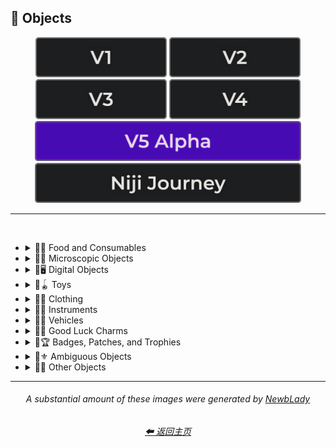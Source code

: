 <h2>🎷 Objects</h2>

<div align="center">

[<img src="/Images/Repo_Parts/Buttons/Version_Buttons/button_version_V1_inactive.webp?raw=true" alt="MidJourney V1" height="64" />](/Pages/MJ_V1/Style_Pages/Sphere/Objects.md)
[<img src="/Images/Repo_Parts/Buttons/Version_Buttons/button_version_V2_inactive.webp?raw=true" alt="MidJourney V2" height="64" />](/Pages/MJ_V2/Style_Pages/Sphere/Objects.md)
[<img src="/Images/Repo_Parts/Buttons/Version_Buttons/button_version_V3_inactive.webp?raw=true" alt="MidJourney V3" height="64" />](/Pages/MJ_V3/Style_Pages/Just_The_Style/Objects.md)
[<img src="/Images/Repo_Parts/Buttons/Version_Buttons/button_version_V4_inactive.webp?raw=true" alt="MidJourney V4" height="64" />](/Pages/MJ_V4/Style_Pages/Just_The_Style/Objects.md)
<br>
[<img src="/Images/Repo_Parts/Buttons/Version_Buttons/button_version_V5_Alpha_active_half.webp?raw=true" alt="MidJourney V5" height="64" />](/Pages/MJ_V5/Style_Pages/Just_The_Style/Objects.md)
[<img src="/Images/Repo_Parts/Buttons/Version_Buttons/button_version_niji_inactive_half.webp?raw=true" alt="Niji Journey" height="64" />](/Pages/Niji_Journey/Style_Pages/Objects.md)


</div>

<hr>
<br>


- <details><summary>🎷🍣 Food and Consumables</summary><p>

  - <details><summary>🍣🥝 Fruits and Vegetables</summary><p><div align="center">

	| Fruit | Vegetable |
	| :-: | :-: |
	| <img src="/Images/MJ_V5/V5_Alpha_1/Midjourney_Styles/Fruit.webp?raw=true" width="256" /> | <img src="/Images/MJ_V5/V5_Alpha_1/Midjourney_Styles/Vegetable.webp?raw=true" width="256" /> |
	
	<br>
	
	| Fig | Mango | Cauliflower |
	| :-: | :-: | :-: |
	| <img src="/Images/MJ_V5/V5_Alpha_1/Midjourney_Styles/Fig.webp?raw=true" width="256" /> | <img src="/Images/MJ_V5/V5_Alpha_1/Midjourney_Styles/Mango.webp?raw=true" width="256" /> | <img src="/Images/MJ_V5/V5_Alpha_1/Midjourney_Styles/Cauliflower.webp?raw=true" width="256" /> |

	</div></p></details>


  - <details><summary>🍣🥩 Meats, Cheeses, and Eggs</summary><p><div align="center">

	| Beef | Wagyu | Tallow |
	| :-: | :-: | :-: |
	| <img src="/Images/MJ_V5/V5_Alpha_1/Midjourney_Styles/Beef.webp?raw=true" width="256" /> | <img src="/Images/MJ_V5/V5_Alpha_1/Midjourney_Styles/Wagyu.webp?raw=true" width="256" /> | <img src="/Images/MJ_V5/V5_Alpha_1/Midjourney_Styles/Tallow.webp?raw=true" width="256" /> |
	
	<br>
	
	| Pork | Bacon |
	| :-: | :-: |
	| <img src="/Images/MJ_V5/V5_Alpha_1/Midjourney_Styles/Pork.webp?raw=true" width="256" /> | <img src="/Images/MJ_V5/V5_Alpha_1/Midjourney_Styles/Bacon.webp?raw=true" width="256" /> |

	<br>

	| Cheese |
	| :-: |
	| <img src="/Images/MJ_V5/V5_Alpha_1/Midjourney_Styles/Cheese.webp?raw=true" width="256" /> |

	<br>
	
	| Egg | Egg Yolk |
	| :-: | :-: |
	| <img src="/Images/MJ_V5/V5_Alpha_1/Midjourney_Styles/Egg.webp?raw=true" width="256" /> | <img src="/Images/MJ_V5/V5_Alpha_1/Midjourney_Styles/Egg_Yolk.webp?raw=true" width="256" /> |

	</div></p></details>


  - <details><summary>🍣🍞 Bread</summary><p><div align="center">

	| Bread | Made of Bread | Pretzel |
	| :-: | :-: | :-: |
	| <img src="/Images/MJ_V5/V5_Alpha_1/Midjourney_Styles/Bread.webp?raw=true" width="256" /> | <img src="/Images/MJ_V5/V5_Alpha_1/Midjourney_Styles/Made_of_Bread.webp?raw=true" width="256" /> | <img src="/Images/MJ_V5/V5_Alpha_1/Midjourney_Styles/Pretzel.webp?raw=true" width="256" /> |

	<br>
	
	| Shortcrust-Pastry | Flaky-Pastry | Puff-Pastry |
	| :-: | :-: | :-: |
	| <img src="/Images/MJ_V5/V5_Alpha_1/Midjourney_Styles/Shortcrust-Pastry.webp?raw=true" width="256" /> | <img src="/Images/MJ_V5/V5_Alpha_1/Midjourney_Styles/Flaky-Pastry.webp?raw=true" width="256" /> | <img src="/Images/MJ_V5/V5_Alpha_1/Midjourney_Styles/Puff-Pastry.webp?raw=true" width="256" /> |

	<br>

	| Choux-Pastry | Phyllo |
	| :-: | :-: |
	| <img src="/Images/MJ_V5/V5_Alpha_1/Midjourney_Styles/Choux-Pastry.webp?raw=true" width="256" /> | <img src="/Images/MJ_V5/V5_Alpha_1/Midjourney_Styles/Phyllo.webp?raw=true" width="256" /> |

	</div></p></details>


  - <details><summary>🍣🥜 Nuts and Beans</summary><p><div align="center">

	| Beans |
	| :-: |
	| <img src="/Images/MJ_V5/V5_Alpha_1/Midjourney_Styles/Beans.webp?raw=true" width="256" /> |

	<br>

	| Peanut |
	| :-: |
	| <img src="/Images/MJ_V5/V5_Alpha_1/Midjourney_Styles/Peanut.webp?raw=true" width="256" /> |

	<br>
	
	| Coconut |
	| :-: |
	| <img src="/Images/MJ_V5/V5_Alpha_1/Midjourney_Styles/Coconut.webp?raw=true" width="256" /> |

	</div></p></details>


  - <details><summary>🍣🍲 Dishes and Meals</summary><p><div align="center">

	| Pizza | Hotdog |
	| :-: | :-: |
	| <img src="/Images/MJ_V5/V5_Alpha_1/Midjourney_Styles/Pizza.webp?raw=true" width="256" /> | <img src="/Images/MJ_V5/V5_Alpha_1/Midjourney_Styles/Hotdog.webp?raw=true" width="256" /> |
	
	<br>
	
	| Pasta | Spaghetti | Fettuccine |
	| :-: | :-: | :-: |
	| <img src="/Images/MJ_V5/V5_Alpha_1/Midjourney_Styles/Pasta.webp?raw=true" width="256" /> | <img src="/Images/MJ_V5/V5_Alpha_1/Midjourney_Styles/Spaghetti.webp?raw=true" width="256" /> | <img src="/Images/MJ_V5/V5_Alpha_1/Midjourney_Styles/Fettuccine.webp?raw=true" width="256" /> |

	<br>

	| Gnocchi |
	| :-: |
	| <img src="/Images/MJ_V5/V5_Alpha_1/Midjourney_Styles/Gnocchi.webp?raw=true" width="256" /> |

	<br>

	| Macaroni and Cheese |
	| :-: |
	| <img src="/Images/MJ_V5/V5_Alpha_1/Midjourney_Styles/Macaroni_and_Cheese.webp?raw=true" width="256" /> |

	</div></p></details>


  - <details><summary>🍣🥫 Sauces, Spreads, and Oils</summary><p><div align="center">
		
	| Vegetable Oil | Olive Oil |
	| :-: | :-: |
	| <img src="/Images/MJ_V5/V5_Alpha_1/Midjourney_Styles/Vegetable_Oil.webp?raw=true" width="256" /> | <img src="/Images/MJ_V5/V5_Alpha_1/Midjourney_Styles/Olive_Oil.webp?raw=true" width="256" /> |

	<br>

	| Butter | Margarine |
	| :-: | :-: |
	| <img src="/Images/MJ_V5/V5_Alpha_1/Midjourney_Styles/Butter.webp?raw=true" width="256" /> | <img src="/Images/MJ_V5/V5_Alpha_1/Midjourney_Styles/Margarine.webp?raw=true" width="256" /> |

	<br>

	| Peanut Butter | Jelly |
	| :-: | :-: |
	| <img src="/Images/MJ_V5/V5_Alpha_1/Midjourney_Styles/Peanut_Butter.webp?raw=true" width="256" /> | <img src="/Images/MJ_V5/V5_Alpha_1/Midjourney_Styles/Jelly.webp?raw=true" width="256" /> |

	<br>
	
	| Alfredo |
	| :-: |
	| <img src="/Images/MJ_V5/V5_Alpha_1/Midjourney_Styles/Alfredo.webp?raw=true" width="256" /> |	
	
	<br>
	
	| Sour Cream | Sauce | Pasta Sauce |
	| :-: | :-: | :-: |
	| <img src="/Images/MJ_V5/V5_Alpha_1/Midjourney_Styles/Sour_Cream.webp?raw=true" width="256" /> | <img src="/Images/MJ_V5/V5_Alpha_1/Midjourney_Styles/Sauce.webp?raw=true" width="256" /> | <img src="/Images/MJ_V5/V5_Alpha_1/Midjourney_Styles/Pasta_Sauce.webp?raw=true" width="256" /> |

	<br>
	
	| Ketchup | Mustard |
	| :-: | :-: |
	| <img src="/Images/MJ_V5/V5_Alpha_1/Midjourney_Styles/Ketchup.webp?raw=true" width="256" /> | <img src="/Images/MJ_V5/V5_Alpha_1/Midjourney_Styles/Mustard.webp?raw=true" width="256" /> |

	<br>

	| Mayonnaise | Mayo |
	| :-: | :-: |
	| <img src="/Images/MJ_V5/V5_Alpha_1/Midjourney_Styles/Mayonnaise.webp?raw=true" width="256" /> | <img src="/Images/MJ_V5/V5_Alpha_1/Midjourney_Styles/Mayo.webp?raw=true" width="256" /> |
		
	</div></p></details>


  - <details><summary>🍣🌿 Herbs and Spices</summary><p><div align="center">

	| Cinnamon |
	| :-: |
	| <img src="/Images/MJ_V5/V5_Alpha_1/Midjourney_Styles/Cinnamon.webp?raw=true" width="256" /> |

	</div></p></details>


  - <details><summary>🍣🍭 Candy and Sweets</summary><p><div align="center">

	| Cake | Wedding Cake | Cake Decorating |
	| :-: | :-: | :-: |
	| <img src="/Images/MJ_V5/V5_Alpha_1/Midjourney_Styles/Cake.webp?raw=true" width="256" /> | <img src="/Images/MJ_V5/V5_Alpha_1/Midjourney_Styles/Wedding_Cake.webp?raw=true" width="256" /> | <img src="/Images/MJ_V5/V5_Alpha_1/Midjourney_Styles/Cake_Decorating.webp?raw=true" width="256" /> |
	
	<br>
	
	| Brownies |
	| :-: |
	| <img src="/Images/MJ_V5/V5_Alpha_1/Midjourney_Styles/Brownies.webp?raw=true" width="256" /> |

	<br>
	
	| Churros | Syrup | Maple Syrup |
	| :-: | :-: | :-: |
	| <img src="/Images/MJ_V5/V5_Alpha_1/Midjourney_Styles/Churros.webp?raw=true" width="256" /> | <img src="/Images/MJ_V5/V5_Alpha_1/Midjourney_Styles/Syrup.webp?raw=true" width="256" /> | <img src="/Images/MJ_V5/V5_Alpha_1/Midjourney_Styles/Maple_Syrup.webp?raw=true" width="256" /> |
	
	<br>
	
	| Cream | Whipped Cream | Ice Cream |
	| :-: | :-: | :-: |
	| <img src="/Images/MJ_V5/V5_Alpha_1/Midjourney_Styles/Cream.webp?raw=true" width="256" /> | <img src="/Images/MJ_V5/V5_Alpha_1/Midjourney_Styles/Whipped_Cream.webp?raw=true" width="256" /> | <img src="/Images/MJ_V5/V5_Alpha_1/Midjourney_Styles/Ice_Cream.webp?raw=true" width="256" /> |
	
	<br>
	
	| Candy | Lollipop | Taffy |
	| :-: | :-: | :-: |
	| <img src="/Images/MJ_V5/V5_Alpha_1/Midjourney_Styles/Candy.webp?raw=true" width="256" /> | <img src="/Images/MJ_V5/V5_Alpha_1/Midjourney_Styles/Lollipop.webp?raw=true" width="256" /> | <img src="/Images/MJ_V5/V5_Alpha_1/Midjourney_Styles/Taffy.webp?raw=true" width="256" /> |
	
	<br>
	
	| Cotton-Candy | Candy-Floss |
	| :-: | :-: |
	| <img src="/Images/MJ_V5/V5_Alpha_1/Midjourney_Styles/Cotton-Candy.webp?raw=true" width="256" /> | <img src="/Images/MJ_V5/V5_Alpha_1/Midjourney_Styles/Candy-Floss.webp?raw=true" width="256" /> |
	
	<br>
	
	| Gummy Candy | Gummies |
	| :-: | :-: |
	| <img src="/Images/MJ_V5/V5_Alpha_1/Midjourney_Styles/Gummy_Candy.webp?raw=true" width="256" /> | <img src="/Images/MJ_V5/V5_Alpha_1/Midjourney_Styles/Gummies.webp?raw=true" width="256" /> |

	<br>

	| Chocolate | Caramel |
	| :-: | :-: |
	| <img src="/Images/MJ_V5/V5_Alpha_1/Midjourney_Styles/Chocolate.webp?raw=true" width="256" /> | <img src="/Images/MJ_V5/V5_Alpha_1/Midjourney_Styles/Caramel.webp?raw=true" width="256" /> |
	
	<br>

	| Marzipan | Gum Paste | Modeling Chocolate |
	| :-: | :-: | :-: |
	| <img src="/Images/MJ_V5/V5_Alpha_1/Midjourney_Styles/Marzipan.webp?raw=true" width="256" /> | <img src="/Images/MJ_V5/V5_Alpha_1/Midjourney_Styles/Gum_Paste.webp?raw=true" width="256" /> | <img src="/Images/MJ_V5/V5_Alpha_1/Midjourney_Styles/Modeling_Chocolate.webp?raw=true" width="256" /> |

	<br>

	| Sprinkles | Nonpareils |
	| :-: | :-: |
	| <img src="/Images/MJ_V5/V5_Alpha_1/Midjourney_Styles/Sprinkles.webp?raw=true" width="256" /> | <img src="/Images/MJ_V5/V5_Alpha_1/Midjourney_Styles/Nonpareils.webp?raw=true" width="256" /> |

	<br>

	| Fondant Icing | Royal Icing |
	| :-: | :-: |
	| <img src="/Images/MJ_V5/V5_Alpha_1/Midjourney_Styles/Fondant_Icing.webp?raw=true" width="256" /> | <img src="/Images/MJ_V5/V5_Alpha_1/Midjourney_Styles/Royal_Icing.webp?raw=true" width="256" /> |

	<br>
	
	| Honeycomb | Creme Brule |
	| :-: | :-: |
	| <img src="/Images/MJ_V5/V5_Alpha_1/Midjourney_Styles/Honeycomb.webp?raw=true" width="256" /> | <img src="/Images/MJ_V5/V5_Alpha_1/Midjourney_Styles/Creme_Brule.webp?raw=true" width="256" /> |
	
	<br>
	
	| Eclair | Cannoli | Fruit-Tart |
	| :-: | :-: | :-: |
	| <img src="/Images/MJ_V5/V5_Alpha_1/Midjourney_Styles/Eclair.webp?raw=true" width="256" /> | <img src="/Images/MJ_V5/V5_Alpha_1/Midjourney_Styles/Cannoli.webp?raw=true" width="256" /> | <img src="/Images/MJ_V5/V5_Alpha_1/Midjourney_Styles/Fruit-Tart.webp?raw=true" width="256" /> |

	<br>

	| Gumdrop | Gum |
	| :-: | :-: |
	| <img src="/Images/MJ_V5/V5_Alpha_1/Midjourney_Styles/Gumdrop.webp?raw=true" width="256" /> | <img src="/Images/MJ_V5/V5_Alpha_1/Midjourney_Styles/Gum.webp?raw=true" width="256" /> |

	<br>
	
	| Dessertwave |
	| :-: |
	| <img src="/Images/MJ_V5/V5_Alpha_1/Midjourney_Styles/Dessertwave.webp?raw=true" width="256" /> |

	</div></p></details>


  - <details><summary>🍣🍺 Beverages</summary><p><div align="center">

	| Soda | Coffee | Tea |
	| :-: | :-: | :-: |
	| <img src="/Images/MJ_V5/V5_Alpha_1/Midjourney_Styles/Soda.webp?raw=true" width="256" /> | <img src="/Images/MJ_V5/V5_Alpha_1/Midjourney_Styles/Coffee.webp?raw=true" width="256" /> | <img src="/Images/MJ_V5/V5_Alpha_1/Midjourney_Styles/Tea.webp?raw=true" width="256" /> |

	<br>
	
	| Wine | White-Wine | Red-Wine |
	| :-: | :-: | :-: |
	| <img src="/Images/MJ_V5/V5_Alpha_1/Midjourney_Styles/Wine.webp?raw=true" width="256" /> | <img src="/Images/MJ_V5/V5_Alpha_1/Midjourney_Styles/White-Wine.webp?raw=true" width="256" /> | <img src="/Images/MJ_V5/V5_Alpha_1/Midjourney_Styles/Red-Wine.webp?raw=true" width="256" /> |
	
	<br>
	
	| Champagne |
	| :-: |
	| <img src="/Images/MJ_V5/V5_Alpha_1/Midjourney_Styles/Champagne.webp?raw=true" width="256" /> |

	<br>
	
	| Corona | Corona-Phenomenon |
	| :-: | :-: |
	| <img src="/Images/MJ_V5/V5_Alpha_1/Midjourney_Styles/Corona.webp?raw=true" width="256" /> | <img src="/Images/MJ_V5/V5_Alpha_1/Midjourney_Styles/Corona-Phenomenon.webp?raw=true" width="256" /> |

	</div></p></details>


  - <details><summary>🍣 Other Food and Consumables</summary><p><div align="center">

	| Food |
	| :-: |
	| <img src="/Images/MJ_V5/V5_Alpha_1/Midjourney_Styles/Food.webp?raw=true" width="256" /> |

	<br>

	| Macaroni |
	| :-: |
	| <img src="/Images/MJ_V5/V5_Alpha_1/Midjourney_Styles/Macaroni.webp?raw=true" width="256" /> |

	<br>

	| Gelatin | Agar |
	| :-: | :-: |
	| <img src="/Images/MJ_V5/V5_Alpha_1/Midjourney_Styles/Gelatin.webp?raw=true" width="256" /> | <img src="/Images/MJ_V5/V5_Alpha_1/Midjourney_Styles/Agar.webp?raw=true" width="256" /> |

	<br>
	
	| Edible Ink | Food Coloring | Food Dye |
	| :-: | :-: | :-: |
	| <img src="/Images/MJ_V5/V5_Alpha_1/Midjourney_Styles/Edible_Ink.webp?raw=true" width="256" /> | <img src="/Images/MJ_V5/V5_Alpha_1/Midjourney_Styles/Food_Coloring.webp?raw=true" width="256" /> | <img src="/Images/MJ_V5/V5_Alpha_1/Midjourney_Styles/Food_Dye.webp?raw=true" width="256" /> |

	<br>
	
	| Deep-Fried | Molecular Gastronomy |
	| :-: | :-: |
	| <img src="/Images/MJ_V5/V5_Alpha_1/Midjourney_Styles/Deep-Fried.webp?raw=true" width="256" /> | <img src="/Images/MJ_V5/V5_Alpha_1/Midjourney_Styles/Molecular_Gastronomy.webp?raw=true" width="256" /> |

	<br>
	
	| Tincture |
	| :-: |
	| <img src="/Images/MJ_V5/V5_Alpha_1/Midjourney_Styles/Tincture.webp?raw=true" width="256" /> |
	
	<br>

	| Toothpaste |
	| :-: |
	| <img src="/Images/MJ_V5/V5_Alpha_1/Midjourney_Styles/Toothpaste.webp?raw=true" width="256" /> |

	</div></p></details>

  </p></details>


- <details><summary>🎷🦠 Microscopic Objects</summary><p><div align="center">

    | Atom | Fullerene | Nanoparticle |
    | :-: | :-: | :-: |
    | <img src="/Images/MJ_V5/V5_Alpha_1/Midjourney_Styles/Atom.webp?raw=true" width="256" /> | <img src="/Images/MJ_V5/V5_Alpha_1/Midjourney_Styles/Fullerene.webp?raw=true" width="256" /> | <img src="/Images/MJ_V5/V5_Alpha_1/Midjourney_Styles/Nanoparticle.webp?raw=true" width="256" /> |

    <br>

	| Cells | Cellular |
	| :-: | :-: |
	| <img src="/Images/MJ_V5/V5_Alpha_1/Midjourney_Styles/Cells.webp?raw=true" width="256" /> | <img src="/Images/MJ_V5/V5_Alpha_1/Midjourney_Styles/Cellular.webp?raw=true" width="256" /> |

	<br>
	
	| Mitochondria | Mitosis |
	| :-: | :-: |
	| <img src="/Images/MJ_V5/V5_Alpha_1/Midjourney_Styles/Mitochondria.webp?raw=true" width="256" /> | <img src="/Images/MJ_V5/V5_Alpha_1/Midjourney_Styles/Mitosis.webp?raw=true" width="256" /> |

	<br>

    | DNA | Bacteria | Enzyme |
    | :-: | :-: | :-: |
    | <img src="/Images/MJ_V5/V5_Alpha_1/Midjourney_Styles/DNA.webp?raw=true" width="256" /> | <img src="/Images/MJ_V5/V5_Alpha_1/Midjourney_Styles/Bacteria.webp?raw=true" width="256" /> | <img src="/Images/MJ_V5/V5_Alpha_1/Midjourney_Styles/Enzyme.webp?raw=true" width="256" /> |

  </div></p></details>


- <details><summary>🎷🖥 Digital Objects</summary><p><div align="center">

	| Computer | Display |
	| :-: | :-: |
	| <img src="/Images/MJ_V5/V5_Alpha_1/Midjourney_Styles/Computer.webp?raw=true" width="256" /> | <img src="/Images/MJ_V5/V5_Alpha_1/Midjourney_Styles/Display.webp?raw=true" width="256" /> |

	<br>
	
	| Camera | Lens | Film |
	| :-: | :-: | :-: |
	| <img src="/Images/MJ_V5/V5_Alpha_1/Midjourney_Styles/Camera.webp?raw=true" width="256" /> | <img src="/Images/MJ_V5/V5_Alpha_1/Midjourney_Styles/Lens.webp?raw=true" width="256" /> | <img src="/Images/MJ_V5/V5_Alpha_1/Midjourney_Styles/Film.webp?raw=true" width="256" /> |
	
	<br>

	| Vinyl Record | CD |
	| :-: | :-: |
	| <img src="/Images/MJ_V5/V5_Alpha_1/Midjourney_Styles/Vinyl_Record.webp?raw=true" width="256" /> | <img src="/Images/MJ_V5/V5_Alpha_1/Midjourney_Styles/CD.webp?raw=true" width="256" /> |

	<br>

	| DVD | Blu-Ray Disc |
	| :-: | :-: |
	| <img src="/Images/MJ_V5/V5_Alpha_1/Midjourney_Styles/DVD.webp?raw=true" width="256" /> | <img src="/Images/MJ_V5/V5_Alpha_1/Midjourney_Styles/Blu-Ray_Disc.webp?raw=true" width="256" /> |

	<br>

	| Videocasette |
	| :-: |
	| <img src="/Images/MJ_V5/V5_Alpha_1/Midjourney_Styles/Videocasette.webp?raw=true" width="256" /> |

	<br>

	| Capacitance Electronic Disc | LaserDisc | Holographic Versatile Disc |
	| :-: | :-: | :-: |
	| <img src="/Images/MJ_V5/V5_Alpha_1/Midjourney_Styles/Capacitance_Electronic_Disc.webp?raw=true" width="256" /> | <img src="/Images/MJ_V5/V5_Alpha_1/Midjourney_Styles/LaserDisc.webp?raw=true" width="256" /> | <img src="/Images/MJ_V5/V5_Alpha_1/Midjourney_Styles/Holographic_Versatile_Disc.webp?raw=true" width="256" /> |

	<br>
	
	| Transistor | Diode |
	| :-: | :-: |
	| <img src="/Images/MJ_V5/V5_Alpha_1/Midjourney_Styles/Transistor.webp?raw=true" width="256" /> | <img src="/Images/MJ_V5/V5_Alpha_1/Midjourney_Styles/Diode.webp?raw=true" width="256" /> |

	<br>
	
	| Wires | Cables |
	| :-: | :-: |
	| <img src="/Images/MJ_V5/V5_Alpha_1/Midjourney_Styles/Wires.webp?raw=true" width="256" /> | <img src="/Images/MJ_V5/V5_Alpha_1/Midjourney_Styles/Cables.webp?raw=true" width="256" /> |

	<br>

	| Flux Capacitor |
	| :-: |
	| <img src="/Images/MJ_V5/V5_Alpha_1/Midjourney_Styles/Flux_Capacitor.webp?raw=true" width="256" /> |

	<br>
	
	| Clock | Analog-Clock | Digital-Clock |
	| :-: | :-: | :-: |
	| <img src="/Images/MJ_V5/V5_Alpha_1/Midjourney_Styles/Clock.webp?raw=true" width="256" /> | <img src="/Images/MJ_V5/V5_Alpha_1/Midjourney_Styles/Analog-Clock.webp?raw=true" width="256" /> | <img src="/Images/MJ_V5/V5_Alpha_1/Midjourney_Styles/Digital-Clock.webp?raw=true" width="256" /> |
	
	<br>
	
	| Wristwatch |
	| :-: |
	| <img src="/Images/MJ_V5/V5_Alpha_1/Midjourney_Styles/Wristwatch.webp?raw=true" width="256" /> |

  </div></p></details>


- <details><summary>🎷🪀 Toys</summary><p><div align="center">

	| Toy |
	| :-: |
	| <img src="/Images/MJ_V5/V5_Alpha_1/Midjourney_Styles/Toy.webp?raw=true" width="256" /> |

    <br>

    | Pinwheel | Slinky | Newtons-Cradle |
    | :-: | :-: | :-: |
    | <img src="/Images/MJ_V5/V5_Alpha_1/Midjourney_Styles/Pinwheel.webp?raw=true" width="256" /> | <img src="/Images/MJ_V5/V5_Alpha_1/Midjourney_Styles/Slinky.webp?raw=true" width="256" /> | <img src="/Images/MJ_V5/V5_Alpha_1/Midjourney_Styles/Newtons-Cradle.webp?raw=true" width="256" /> |

    <br>

	| Jigsaw | Puzzle | Tangram |
	| :-: | :-: | :-: |
	| <img src="/Images/MJ_V5/V5_Alpha_1/Midjourney_Styles/Jigsaw.webp?raw=true" width="256" /> | <img src="/Images/MJ_V5/V5_Alpha_1/Midjourney_Styles/Puzzle.webp?raw=true" width="256" /> | <img src="/Images/MJ_V5/V5_Alpha_1/Midjourney_Styles/Tangram.webp?raw=true" width="256" /> |

	<br>

	| Maze |
	| :-: |
	| <img src="/Images/MJ_V5/V5_Alpha_1/Midjourney_Styles/Maze.webp?raw=true" width="256" /> |
	
	<br>
	
    | Stress Ball | Koosh Ball | Koosh |
    | :-: | :-: | :-: |
    | <img src="/Images/MJ_V5/V5_Alpha_1/Midjourney_Styles/Stress_Ball.webp?raw=true" width="256" /> | <img src="/Images/MJ_V5/V5_Alpha_1/Midjourney_Styles/Koosh_Ball.webp?raw=true" width="256" /> | <img src="/Images/MJ_V5/V5_Alpha_1/Midjourney_Styles/Koosh.webp?raw=true" width="256" /> |

    <br>

    | Beach-Ball | Ball Pit | Zorb |
    | :-: | :-: | :-: |
    | <img src="/Images/MJ_V5/V5_Alpha_1/Midjourney_Styles/Beach-Ball.webp?raw=true" width="256" /> | <img src="/Images/MJ_V5/V5_Alpha_1/Midjourney_Styles/Ball_Pit.webp?raw=true" width="256" /> | <img src="/Images/MJ_V5/V5_Alpha_1/Midjourney_Styles/Zorb.webp?raw=true" width="256" /> |

    <br>

    | Rubik's Cube | Kinetic-Sand |
    | :-: | :-: |
    | <img src="/Images/MJ_V5/V5_Alpha_1/Midjourney_Styles/Rubiks_Cube.webp?raw=true" width="256" /> | <img src="/Images/MJ_V5/V5_Alpha_1/Midjourney_Styles/Kinetic-Sand.webp?raw=true" width="256" /> |

	<br>
	
	| Cards | Dominoes | Marbles |
	| :-: | :-: | :-: |
	| <img src="/Images/MJ_V5/V5_Alpha_1/Midjourney_Styles/Cards.webp?raw=true" width="256" /> | <img src="/Images/MJ_V5/V5_Alpha_1/Midjourney_Styles/Dominoes.webp?raw=true" width="256" /> | <img src="/Images/MJ_V5/V5_Alpha_1/Midjourney_Styles/Marbles.webp?raw=true" width="256" /> |
	
	<br>
	
	| Chess | Pogs |
	| :-: | :-: |
	| <img src="/Images/MJ_V5/V5_Alpha_1/Midjourney_Styles/Chess.webp?raw=true" width="256" /> | <img src="/Images/MJ_V5/V5_Alpha_1/Midjourney_Styles/Pogs.webp?raw=true" width="256" /> |

	<br>
	
	| Lego | Lego-Mindstorms | Lego-Mindstorms-NXT |
	| :-: | :-: | :-: |
	| <img src="/Images/MJ_V5/V5_Alpha_1/Midjourney_Styles/Lego.webp?raw=true" width="256" /> | <img src="/Images/MJ_V5/V5_Alpha_1/Midjourney_Styles/Lego-Mindstorms.webp?raw=true" width="256" /> | <img src="/Images/MJ_V5/V5_Alpha_1/Midjourney_Styles/Lego-Mindstorms-NXT.webp?raw=true" width="256" /> |
	
	<br>
	
	| Lincoln-Logs | Megablocks |
	| :-: | :-: |
	| <img src="/Images/MJ_V5/V5_Alpha_1/Midjourney_Styles/Lincoln-Logs.webp?raw=true" width="256" /> | <img src="/Images/MJ_V5/V5_Alpha_1/Midjourney_Styles/Megablocks.webp?raw=true" width="256" /> |
	
	<br>
	
	| Etch-A-Sketch | Lite-Brite |
	| :-: | :-: |
	| <img src="/Images/MJ_V5/V5_Alpha_1/Midjourney_Styles/Etch-a-Sketch.webp?raw=true" width="256" /> | <img src="/Images/MJ_V5/V5_Alpha_1/Midjourney_Styles/Lite-Brite.webp?raw=true" width="256" /> |

  </div></p></details>


- <details><summary>🎷👚 Clothing</summary><p><div align="center">

	| Uniform | Outfit | Wearable |
	| :-: | :-: | :-: |
	| <img src="/Images/MJ_V5/V5_Alpha_1/Midjourney_Styles/Uniform.webp?raw=true" width="256" /> | <img src="/Images/MJ_V5/V5_Alpha_1/Midjourney_Styles/Outfit.webp?raw=true" width="256" /> | <img src="/Images/MJ_V5/V5_Alpha_1/Midjourney_Styles/Wearable.webp?raw=true" width="256" /> |

	<br>

    | Jeans |
    | :-: |
    | <img src="/Images/MJ_V5/V5_Alpha_1/Midjourney_Styles/Jeans.webp?raw=true" width="256" /> |

	<br>
	
	| Tuxedo | Polo | Fedora |
	| :-: | :-: | :-: |
	| <img src="/Images/MJ_V5/V5_Alpha_1/Midjourney_Styles/Tuxedo.webp?raw=true" width="256" /> | <img src="/Images/MJ_V5/V5_Alpha_1/Midjourney_Styles/Polo.webp?raw=true" width="256" /> | <img src="/Images/MJ_V5/V5_Alpha_1/Midjourney_Styles/Fedora.webp?raw=true" width="256" /> |

	<br>

	| Dress | Dressed |
	| :-: | :-: |
	| <img src="/Images/MJ_V5/V5_Alpha_1/Midjourney_Styles/Dress.webp?raw=true" width="256" /> | <img src="/Images/MJ_V5/V5_Alpha_1/Midjourney_Styles/Dressed.webp?raw=true" width="256" /> |

	<br>

	| Shoe | Shoes | Hat |
	| :-: | :-: | :-: |
	| <img src="/Images/MJ_V5/V5_Alpha_1/Midjourney_Styles/Shoe.webp?raw=true" width="256" /> | <img src="/Images/MJ_V5/V5_Alpha_1/Midjourney_Styles/Shoes.webp?raw=true" width="256" /> | <img src="/Images/MJ_V5/V5_Alpha_1/Midjourney_Styles/Hat.webp?raw=true" width="256" /> |
	
	<br>

	| Glasses | Wearing Glasses |
	| :-: | :-: |
	| <img src="/Images/MJ_V5/V5_Alpha_1/Midjourney_Styles/Glasses.webp?raw=true" width="256" /> | <img src="/Images/MJ_V5/V5_Alpha_1/Midjourney_Styles/Wearing_Glasses.webp?raw=true" width="256" /> |

	<br>

	| Sunglasses | Wearing Sunglasses |
	| :-: | :-: |
	| <img src="/Images/MJ_V5/V5_Alpha_1/Midjourney_Styles/Sunglasses.webp?raw=true" width="256" /> | <img src="/Images/MJ_V5/V5_Alpha_1/Midjourney_Styles/Wearing_Sunglasses.webp?raw=true" width="256" /> |

	<br>
	
	| Necktie | Bow Tie | Bowtie |
	| :-: | :-: | :-: |
	| <img src="/Images/MJ_V5/V5_Alpha_1/Midjourney_Styles/Necktie.webp?raw=true" width="256" /> | <img src="/Images/MJ_V5/V5_Alpha_1/Midjourney_Styles/Bow_Tie.webp?raw=true" width="256" /> | <img src="/Images/MJ_V5/V5_Alpha_1/Midjourney_Styles/Bowtie.webp?raw=true" width="256" /> |

	<br>

	| Jumpsuit |
	| :-: |
	| <img src="/Images/MJ_V5/V5_Alpha_1/Midjourney_Styles/Jumpsuit.webp?raw=true" width="256" /> |

  </div></p></details>


- <details><summary>🎷🎺 Instruments</summary><p><div align="center">

	| Instrument |
	| :-: |
	| <img src="/Images/MJ_V5/V5_Alpha_1/Midjourney_Styles/Instrument.webp?raw=true" width="256" /> |
	
	<br>

	| Piano | Accordion | Saxophone |
	| :-: | :-: | :-: |
	| <img src="/Images/MJ_V5/V5_Alpha_1/Midjourney_Styles/Piano.webp?raw=true" width="256" /> | <img src="/Images/MJ_V5/V5_Alpha_1/Midjourney_Styles/Accordion.webp?raw=true" width="256" /> | <img src="/Images/MJ_V5/V5_Alpha_1/Midjourney_Styles/Saxophone.webp?raw=true" width="256" /> |

  </div></p></details>


- <details><summary>🎷🚗 Vehicles</summary><p><div align="center">

	| Car | Airplane | Rocket Ship |
	| :-: | :-: | :-: |
	| <img src="/Images/MJ_V5/V5_Alpha_1/Midjourney_Styles/Car.webp?raw=true" width="256" /> | <img src="/Images/MJ_V5/V5_Alpha_1/Midjourney_Styles/Airplane.webp?raw=true" width="256" /> | <img src="/Images/MJ_V5/V5_Alpha_1/Midjourney_Styles/Rocket_Ship.webp?raw=true" width="256" /> |
	
	<br>
	
	| Blimp | Hot Air Balloon |
	| :-: | :-: |
	| <img src="/Images/MJ_V5/V5_Alpha_1/Midjourney_Styles/Blimp.webp?raw=true" width="256" /> | <img src="/Images/MJ_V5/V5_Alpha_1/Midjourney_Styles/Hot_Air_Balloon.webp?raw=true" width="256" /> |

	<br>
	
	| Auto |
	| :-: |
	| <img src="/Images/MJ_V5/V5_Alpha_1/Midjourney_Styles/Auto.webp?raw=true" width="256" /> |

  </div></p></details>


- <details><summary>🎷🍀 Good Luck Charms</summary><p><div align="center">

	| Charm | Good-Luck-Charm |
	| :-: | :-: |
	| <img src="/Images/MJ_V5/V5_Alpha_1/Midjourney_Styles/Charm.webp?raw=true" width="256" /> | <img src="/Images/MJ_V5/V5_Alpha_1/Midjourney_Styles/Good-Luck-Charm.webp?raw=true" width="256" /> |
	
	<br>
	
	| Horseshoe | Amulet | Dreamcatcher |
	| :-: | :-: | :-: |
	| <img src="/Images/MJ_V5/V5_Alpha_1/Midjourney_Styles/Horseshoe.webp?raw=true" width="256" /> | <img src="/Images/MJ_V5/V5_Alpha_1/Midjourney_Styles/Amulet.webp?raw=true" width="256" /> | <img src="/Images/MJ_V5/V5_Alpha_1/Midjourney_Styles/Dreamcatcher.webp?raw=true" width="256" /> |

  </div></p></details>


- <details><summary>🎷🏆 Badges, Patches, and Trophies</summary><p><div align="center">

	| Badge | Heraldic Badge |
	| :-: | :-: |
	| <img src="/Images/MJ_V5/V5_Alpha_1/Midjourney_Styles/Badge.webp?raw=true" width="256" /> | <img src="/Images/MJ_V5/V5_Alpha_1/Midjourney_Styles/Heraldic_Badge.webp?raw=true" width="256" /> |
	
	<br>
	
	| Trophy | Gorget Patch |
	| :-: | :-: |
	| <img src="/Images/MJ_V5/V5_Alpha_1/Midjourney_Styles/Trophy.webp?raw=true" width="256" /> | <img src="/Images/MJ_V5/V5_Alpha_1/Midjourney_Styles/Gorget_Patch.webp?raw=true" width="256" /> |

  </div></p></details>


- <details><summary>🎷⚜ Ambiguous Objects</summary><p><div align="center">

	| Object |
	| :-: |
	| <img src="/Images/MJ_V5/V5_Alpha_1/Midjourney_Styles/Object.webp?raw=true" width="256" /> |
		
	<br>
	
	| Stuff | Things | Items |
	| :-: | :-: | :-: |
	| <img src="/Images/MJ_V5/V5_Alpha_1/Midjourney_Styles/Stuff.webp?raw=true" width="256" /> | <img src="/Images/MJ_V5/V5_Alpha_1/Midjourney_Styles/Things.webp?raw=true" width="256" /> | <img src="/Images/MJ_V5/V5_Alpha_1/Midjourney_Styles/Items.webp?raw=true" width="256" /> |

	<br>

	| Trinket | Knickknack | Nick-Nack |
	| :-: | :-: | :-: |
	| <img src="/Images/MJ_V5/V5_Alpha_1/Midjourney_Styles/Trinket.webp?raw=true" width="256" /> | <img src="/Images/MJ_V5/V5_Alpha_1/Midjourney_Styles/Knickknack.webp?raw=true" width="256" /> | <img src="/Images/MJ_V5/V5_Alpha_1/Midjourney_Styles/Nick-Nack.webp?raw=true" width="256" /> |
	
	<br>
	
	| Bauble | Curio | Tchotchke |
	| :-: | :-: | :-: |
	| <img src="/Images/MJ_V5/V5_Alpha_1/Midjourney_Styles/Bauble.webp?raw=true" width="256" /> | <img src="/Images/MJ_V5/V5_Alpha_1/Midjourney_Styles/Curio.webp?raw=true" width="256" /> | <img src="/Images/MJ_V5/V5_Alpha_1/Midjourney_Styles/Tchotchke.webp?raw=true" width="256" /> |
	
	<br>
	
	| Doodad | Blobject |
	| :-: | :-: |
	| <img src="/Images/MJ_V5/V5_Alpha_1/Midjourney_Styles/Doodad.webp?raw=true" width="256" /> | <img src="/Images/MJ_V5/V5_Alpha_1/Midjourney_Styles/Blobject.webp?raw=true" width="256" /> |

  </div></p></details>


- <details><summary>🎷🚽 Other Objects</summary><p><div align="center">

	| Dichroic-Prism | Dispersive-Prism | Bubble |
	| :-: | :-: | :-: |
	| <img src="/Images/MJ_V5/V5_Alpha_1/Midjourney_Styles/Dichroic-Prism.webp?raw=true" width="256" /> | <img src="/Images/MJ_V5/V5_Alpha_1/Midjourney_Styles/Dispersive-Prism.webp?raw=true" width="256" /> | <img src="/Images/MJ_V5/V5_Alpha_1/Midjourney_Styles/Bubble.webp?raw=true" width="256" /> |

	<br>

	| Seashell | Toilet | Bean-Bag |
	| :-: | :-: | :-: |
	| <img src="/Images/MJ_V5/V5_Alpha_1/Midjourney_Styles/Seashell.webp?raw=true" width="256" /> | <img src="/Images/MJ_V5/V5_Alpha_1/Midjourney_Styles/Toilet.webp?raw=true" width="256" /> | <img src="/Images/MJ_V5/V5_Alpha_1/Midjourney_Styles/Bean-Bag.webp?raw=true" width="256" /> |
	
	<br>
	
	| Cage | Cheese Grater |
	| :-: | :-: |
	| <img src="/Images/MJ_V5/V5_Alpha_1/Midjourney_Styles/Cage.webp?raw=true" width="256" /> | <img src="/Images/MJ_V5/V5_Alpha_1/Midjourney_Styles/Cheese_Grater.webp?raw=true" width="256" /> |

	<br>

	| Bracelet | Ribbons | Fingerprint |
	| :-: | :-: | :-: |
	| <img src="/Images/MJ_V5/V5_Alpha_1/Midjourney_Styles/Bracelet.webp?raw=true" width="256" /> | <img src="/Images/MJ_V5/V5_Alpha_1/Midjourney_Styles/Ribbons.webp?raw=true" width="256" /> | <img src="/Images/MJ_V5/V5_Alpha_1/Midjourney_Styles/Fingerprint.webp?raw=true" width="256" /> |

	<br>

	| Bling |
	| :-: |
	| <img src="/Images/MJ_V5/V5_Alpha_1/Midjourney_Styles/Bling.webp?raw=true" width="256" /> |

	<br>

	| Tesla Valve |
	| :-: |
	| <img src="/Images/MJ_V5/V5_Alpha_1/Midjourney_Styles/Tesla_Valve.webp?raw=true" width="256" /> |

	<br>
	
	| Flag | Bench | Yardstick |
	| :-: | :-: | :-: |
	| <img src="/Images/MJ_V5/V5_Alpha_1/Midjourney_Styles/Flag.webp?raw=true" width="256" /> | <img src="/Images/MJ_V5/V5_Alpha_1/Midjourney_Styles/Bench.webp?raw=true" width="256" /> | <img src="/Images/MJ_V5/V5_Alpha_1/Midjourney_Styles/Yardstick.webp?raw=true" width="256" /> |

	<br>
	
	| Backdrop | Greenscreen |
	| :-: | :-: |
	| <img src="/Images/MJ_V5/V5_Alpha_1/Midjourney_Styles/Backdrop.webp?raw=true" width="256" /> | <img src="/Images/MJ_V5/V5_Alpha_1/Midjourney_Styles/Greenscreen.webp?raw=true" width="256" /> |
	
	<br>
	
	| Veins |
	| :-: |
	| <img src="/Images/MJ_V5/V5_Alpha_1/Midjourney_Styles/Veins.webp?raw=true" width="256" /> |
	
	<br>
	
	| Bunsen Burner |
	| :-: |
	| <img src="/Images/MJ_V5/V5_Alpha_1/Midjourney_Styles/Bunsen_Burner.webp?raw=true" width="256" /> |
	
	<br>
	
	| Needle | Screw |
	| :-: | :-: |
	| <img src="/Images/MJ_V5/V5_Alpha_1/Midjourney_Styles/Needle.webp?raw=true" width="256" /> | <img src="/Images/MJ_V5/V5_Alpha_1/Midjourney_Styles/Screw.webp?raw=true" width="256" /> |
	
	<br>

	| Nail | Metal Nail |
	| :-: | :-: |
	| <img src="/Images/MJ_V5/V5_Alpha_1/Midjourney_Styles/Nail.webp?raw=true" width="256" /> | <img src="/Images/MJ_V5/V5_Alpha_1/Midjourney_Styles/Metal_Nail.webp?raw=true" width="256" /> |

	<br>
	
	| Paper Clips |
	| :-: |
	| <img src="/Images/MJ_V5/V5_Alpha_1/Midjourney_Styles/Paper_Clips.webp?raw=true" width="256" /> |

	<br>

	| Band-Aid | Bandage | Gauze |
	| :-: | :-: | :-: |
	| <img src="/Images/MJ_V5/V5_Alpha_1/Midjourney_Styles/Band-Aid.webp?raw=true" width="256" /> | <img src="/Images/MJ_V5/V5_Alpha_1/Midjourney_Styles/Bandage.webp?raw=true" width="256" /> | <img src="/Images/MJ_V5/V5_Alpha_1/Midjourney_Styles/Gauze.webp?raw=true" width="256" /> |

	<br>
	
	| Rubber Band | Rubber Band Ball | Silly Band |
	| :-: | :-: | :-: |
	| <img src="/Images/MJ_V5/V5_Alpha_1/Midjourney_Styles/Rubber_Band.webp?raw=true" width="256" /> | <img src="/Images/MJ_V5/V5_Alpha_1/Midjourney_Styles/Rubber_Band_Ball.webp?raw=true" width="256" /> | <img src="/Images/MJ_V5/V5_Alpha_1/Midjourney_Styles/Silly_Band.webp?raw=true" width="256" /> |
	
	<br>
	
	| Balloon |
	| :-: |
	| <img src="/Images/MJ_V5/V5_Alpha_1/Midjourney_Styles/Balloon.webp?raw=true" width="256" /> |
	
	<br>

	| Soap | Lipstick |
	| :-: | :-: |
	| <img src="/Images/MJ_V5/V5_Alpha_1/Midjourney_Styles/Soap.webp?raw=true" width="256" /> | <img src="/Images/MJ_V5/V5_Alpha_1/Midjourney_Styles/Lipstick.webp?raw=true" width="256" /> |

	<br>
	
	| Plume |
	| :-: |
	| <img src="/Images/MJ_V5/V5_Alpha_1/Midjourney_Styles/Plume.webp?raw=true" width="256" /> |

	<br>
	
	| Mat |
	| :-: |
	| <img src="/Images/MJ_V5/V5_Alpha_1/Midjourney_Styles/Mat.webp?raw=true" width="256" /> |

	<br>

	| <br>Teapot<p><div align="center"><i><h6><a href="https://rexwang8.github.io/resource/ai/teapot">@bob</a></h6></i></p> |
	| :-: |
	| <img src="/Images/MJ_V5/V5_Alpha_1/Midjourney_Styles/Teapot.webp?raw=true" width="256" /> |

  </div></p></details>


<hr><!--------------->
<div align="center">

<i><h6>A substantial amount of these images were generated by <a href= "https://github.com/NewbLady">NewbLady</a></h6></i>
<h6><a href="/README.md">⬅ 返回主页</a></h6>
</div>